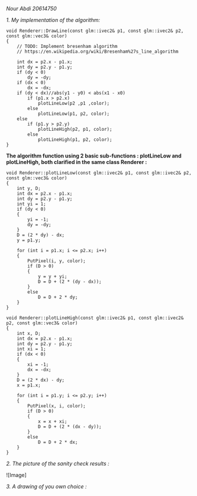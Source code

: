 *Nour Abdi 20614750*

*1. My implementation of the algorithm:*
```
void Renderer::DrawLine(const glm::ivec2& p1, const glm::ivec2& p2, const glm::vec3& color)
{
	// TODO: Implement bresenham algorithm
	// https://en.wikipedia.org/wiki/Bresenham%27s_line_algorithm

	int dx = p2.x - p1.x;
	int dy = p2.y - p1.y;
	if (dy < 0)
		dy = -dy;
	if (dx < 0)
		dx = -dx;
	if (dy < dx)//abs(y1 - y0) < abs(x1 - x0)
		if (p1.x > p2.x)
			plotLineLow(p2 ,p1 ,color);
		else
			plotLineLow(p1, p2, color);
	else
		if (p1.y > p2.y)
			plotLineHigh(p2, p1, color);
		else
			plotLineHigh(p1, p2, color);
}
```
**The algorithm function using 2 basic sub-functions : plotLineLow and plotLineHigh, both clarified in the same class Renderer :**
```
void Renderer::plotLineLow(const glm::ivec2& p1, const glm::ivec2& p2, const glm::vec3& color)
{
	int y, D;
	int dx = p2.x - p1.x;
	int dy = p2.y - p1.y;
	int yi = 1;
	if (dy < 0)
	{
		yi = -1;
		dy = -dy;
	}
	D = (2 * dy) - dx;
	y = p1.y;

	for (int i = p1.x; i <= p2.x; i++)
	{
		PutPixel(i, y, color);
		if (D > 0)
		{
			y = y + yi;
			D = D + (2 * (dy - dx));
		}
		else
			D = D + 2 * dy;
	}
}

void Renderer::plotLineHigh(const glm::ivec2& p1, const glm::ivec2& p2, const glm::vec3& color)
{
	int x, D;
	int dx = p2.x - p1.x;
	int dy = p2.y - p1.y;
	int xi = 1;
	if (dx < 0)
	{
		xi = -1;
		dx = -dx;
	}
	D = (2 * dx) - dy;
	x = p1.x;

	for (int i = p1.y; i <= p2.y; i++)
	{
		PutPixel(x, i, color);
		if (D > 0)
		{
			x = x + xi;
			D = D + (2 * (dx - dy));
		}
		else
			D = D + 2 * dx;
	}
}
```
*2. The picture of the sanity check results :*

![Image] 

*3. A drawing of you own choice :*

